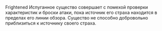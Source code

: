 Frightened
    Испуганное существо совершает с помехой проверки характеристик и броски атаки, пока источник его страха находится в пределах его линии обзора.
    Существо не способно добровольно приблизиться к источнику своего страха.
